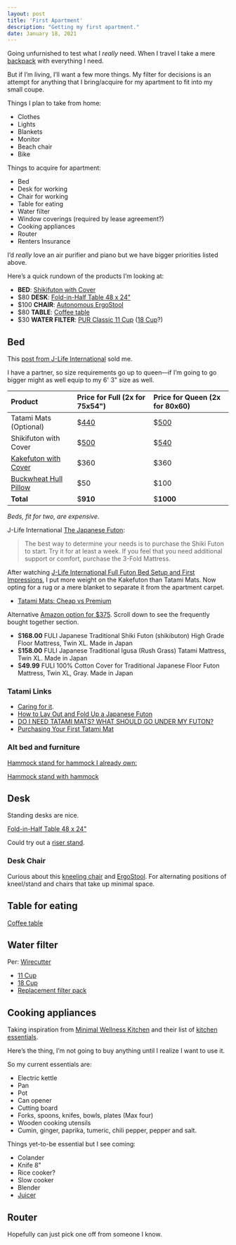 ```yaml
---
layout: post
title: 'First Apartment'
description: "Getting my first apartment."
date: January 18, 2021
---
```


Going unfurnished to test what I *really* need. When I travel I take a mere [backpack](https://www.thenorthface.com/shop/borealis-nf0a3kv3) with everything I need.

But if I’m living, I’ll want a few more things. My filter for decisions is an attempt for anything that I bring/acquire for my apartment to fit into my small coupe.

Things I plan to take from home:
- Clothes
- Lights
- Blankets
- Monitor
- Beach chair
- Bike

Things to acquire for apartment:
- Bed
- Desk for working
- Chair for working
- Table for eating
- Water filter
- Window coverings (required by lease agreement?)
- Cooking appliances
- Router
- Renters Insurance

I’d *really* love an air purifier and piano but we have bigger priorities listed above.

Here’s a quick rundown of the products I’m looking at:
- **BED**: [Shikifuton with Cover](https://jlifeinternational.com/collections/shikifutons/products/j-life-shikifuton-with-sakura-navy-removable-cover?variant=7088002695219)
- $80 **DESK**: [Fold-in-Half Table 48 x 24"](https://www.uline.com/Product/Detail/H-4208FIH/Folding-Tables-and-Chairs/Economy-Fold-in-Half-Table-48-x-24)
- $100 **CHAIR**: [Autonomous ErgoStool](https://www.autonomous.ai/office-chairs/ergonomic-stool)
- $80 **TABLE**: [Coffee table](https://www.amazon.com/GDF-Studio-299909-Caspar-Walnut/dp/B01N9T4K6I/ref=psdc_3733631_t3_B07DK6X5S6?th=1)
- $30 **WATER FILTER**: [PUR Classic 11 Cup](https://www.amazon.com/PUR-Classic-Filtration-Indicator-Replacement/dp/B00IK5A68I/ref=pd_bxgy_2/139-3783027-5993254) ([18 Cup](https://www.amazon.com/PUR-DS1800Z-Classic-Dispenser-Faster/dp/B081PGZ3KR/ref=pd_bxgy_3/139-3783027-5993254)?)

## Bed
This [post from J-Life International](https://jlifeinternational.com/blogs/news/a-complete-guide-to-the-japanese-sleep-system) sold me.

I have a partner, so size requirements go up to queen—if I’m going to go bigger might as well equip to my 6' 3" size as well.

| Product | Price for Full (2x for 75x54") | Price for Queen (2x for 80x60) |
|:--|:--|:--|
| Tatami Mats (Optional) | $[440](https://jlifeinternational.com/collections/tatami-mats/products/european-full-tatami-mat)  | $[500](https://jlifeinternational.com/collections/tatami-mats/products/queen-tatami-mat) | 
| Shikifuton with Cover | $[500](https://jlifeinternational.com/collections/shikifutons/products/j-life-shikifuton-with-sakura-navy-removable-cover?variant=7088002629683) | $[540](https://jlifeinternational.com/collections/shikifutons/products/j-life-shikifuton-with-sakura-navy-removable-cover?variant=7088002695219) |
| [Kakefuton with Cover](https://jlifeinternational.com/collections/kakefutons/products/j-life-sakura-gold-custom-kakefuton-with-removable-cover) | $360 | $360 |
| [Buckwheat Hull Pillow](https://jlifeinternational.com/collections/pillows-shams/products/j-life-seikai-ha-navy-buckwheat-hull-pillow?variant=7133590454323) | $50 | $100 |
| **Total** | $**910** | $**1000** |

*Beds, fit for two, are expensive*.

J-Life International [The Japanese Futon](https://jlifeinternational.com/pages/the-japanese-futon):

> The best way to determine your needs is to purchase the Shiki Futon to start. Try it for at least a week. If you feel that you need additional support or comfort, purchase the 3-Fold Mattress.

After watching [J-Life International Full Futon Bed Setup and First Impressions](https://youtu.be/a1p25Zy1EdU), I put more weight on the Kakefuton than Tatami Mats. Now opting for a rug or a mere blanket to separate it from the apartment carpet.

- [Tatami Mats: Cheap vs Premium](https://youtu.be/vIAnK7oaYkM)

Alternative [Amazon option for $375](https://www.amazon.com/dp/B073Q61JH6/?tag=thewire06-20&linkCode=xm2&ascsubtag=AwEAAAAAAAAAAaxj). Scroll down to see the frequently bought together section.

- $**168.00** FULI Japanese Traditional Shiki Futon (shikibuton) High Grade Floor Mattress, Twin XL. Made in Japan 
- $**158.00** FULI Japanese Traditional Igusa (Rush Grass) Tatami Mattress, Twin XL. Made in Japan
- $**49.99** FULI 100% Cotton Cover for Traditional Japanese Floor Futon Mattress, Twin XL, Gray. Made in Japan

### Tatami Links

- [Caring for it](https://dengarden.com/interior-design/Shikibuton-Japanese-Traditional-Futon).
- [How to Lay Out and Fold Up a Japanese Futon](https://villagehiker.com/travel/travel-japan/how-to-use-japanese-futon-vh-ce-01.html)
- [DO I NEED TATAMI MATS? WHAT SHOULD GO UNDER MY FUTON?](https://www.futonbedsfromjapan.com/futonblog/tatami-mats-carpet-wood-flooring-futon/)
- [Purchasing Your First Tatami Mat](https://thebedlyft.com/buy-best-tatami-mat/)


### Alt bed and furniture
[Hammock stand for hammock I already own:](https://www.amazon.com/Hammock-Stand-Heavy-Duty-Portable/dp/B07TVPD4KF/ref=asc_df_B07TVPD4KF/)

[Hammock stand with hammock](https://www.amazon.com/Vivere-Double-Hammock-Tropical-Capacity/dp/B004YJCP7O/)

## Desk
Standing desks are nice.

[Fold-in-Half Table 48 x 24"](https://www.uline.com/Product/Detail/H-4208FIH/Folding-Tables-and-Chairs/Economy-Fold-in-Half-Table-48-x-24)

Could try out a [riser stand](https://www.staples.com/monoprice-universal-monitor-riser-stand-116250/product_24299669).

### Desk Chair

Curious about this [kneeling chair](https://www.amazon.com/dp/B073ZN7B52) and [ErgoStool](https://www.autonomous.ai/office-chairs/ergonomic-stool). For alternating positions of kneel/stand and chairs that take up minimal space.


## Table for eating

[Coffee table](https://www.amazon.com/GDF-Studio-299909-Caspar-Walnut/dp/B01N9T4K6I/ref=psdc_3733631_t3_B07DK6X5S6?th=1)



## Water filter
Per: [Wirecutter](https://www.nytimes.com/wirecutter/reviews/best-water-filter-pitcher/)

- [11 Cup](https://www.amazon.com/PUR-Classic-Filtration-Indicator-Replacement/dp/B00IK5A68I/ref=pd_bxgy_2/139-3783027-5993254)
- [18 Cup](https://www.amazon.com/PUR-DS1800Z-Classic-Dispenser-Faster/dp/B081PGZ3KR/ref=pd_bxgy_3/139-3783027-5993254)
- [Replacement filter pack](https://www.amazon.com/dp/B06WVDVDXB/)

## Cooking appliances
Taking inspiration from [Minimal Wellness Kitchen](http://minimalwellness.com/kitchen/) and their list of [kitchen essentials](http://minimalwellness.com/minimalistkitchenessentials/).

Here’s the thing, I’m not going to buy anything until I realize I want to use it.

So my current essentials are:
- Electric kettle
- Pan
- Pot
- Can opener
- Cutting board
- Forks, spoons, knifes, bowls, plates (Max four)
- Wooden cooking utensils
- Cumin, ginger, paprika, tumeric, chili pepper, pepper and salt.

Things yet-to-be essential but I see coming:
- Colander
- Knife 8"
- Rice cooker?
- Slow cooker
- Blender
- [Juicer](https://www.amazon.com/dp/B07DCKYJ5D?tag=juicerb-20&linkCode=ogi&th=1&psc=1)

## Router
Hopefully can just pick one off from someone I know.
